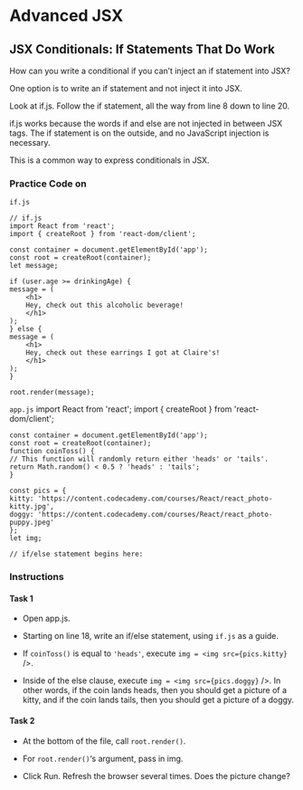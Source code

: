 # Advanced JSX
## JSX Conditionals: If Statements That Do Work

How can you write a conditional if you can’t inject an if statement into JSX?

One option is to write an if statement and not inject it into JSX.

Look at if.js. Follow the if statement, all the way from line 8 down to line 20.

if.js works because the words if and else are not injected in between JSX tags. The if statement is on the outside, and no JavaScript injection is necessary.

This is a common way to express conditionals in JSX.

### Practice Code on

`if.js`

    // if.js
    import React from 'react';
    import { createRoot } from 'react-dom/client';

    const container = document.getElementById('app');
    const root = createRoot(container);
    let message;

    if (user.age >= drinkingAge) {
    message = (
        <h1>
        Hey, check out this alcoholic beverage!
        </h1>
    );
    } else {
    message = (
        <h1>
        Hey, check out these earrings I got at Claire's!
        </h1>
    );
    }

    root.render(message);

`app.js`
    import React from 'react';
    import { createRoot } from 'react-dom/client';

    const container = document.getElementById('app');
    const root = createRoot(container);
    function coinToss() {
    // This function will randomly return either 'heads' or 'tails'.
    return Math.random() < 0.5 ? 'heads' : 'tails';
    }

    const pics = {
    kitty: 'https://content.codecademy.com/courses/React/react_photo-kitty.jpg',
    doggy: 'https://content.codecademy.com/courses/React/react_photo-puppy.jpeg'
    };
    let img;

    // if/else statement begins here:


### Instructions 

#### Task 1

- Open app.js.

- Starting on line 18, write an if/else statement, using `if.js` as a guide.

- If `coinToss()` is equal to `'heads'`, execute `img = <img src={pics.kitty}` />.

- Inside of the else clause, execute `img = <img src={pics.doggy}` />.
 In other words, if the coin lands heads, then you should get a picture of a kitty, and if the coin lands tails, then you should get a picture of a doggy.

#### Task 2

- At the bottom of the file, call `root.render()`.

- For `root.render()`‘s argument, pass in img.

- Click Run. Refresh the browser several times. Does the picture change?
